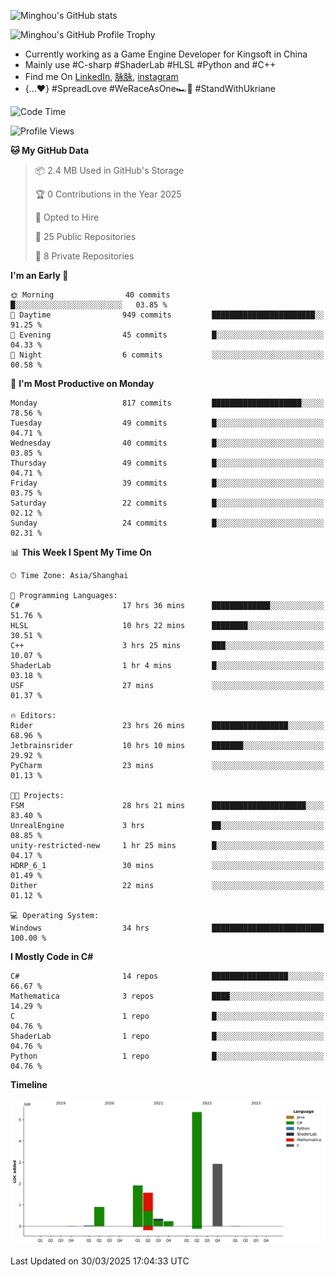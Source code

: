 ![Minghou's GitHub stats](https://github-readme-stats.vercel.app/api?username=Minghou-Lei&include_all_commits=true&show_icons=true&theme=radical)

![Minghou's GitHub Profile Trophy](https://github-profile-trophy.vercel.app/?username=Minghou-Lei&theme=onedark)

- Currently working as a Game Engine Developer for Kingsoft in China
- Mainly use #C-sharp #ShaderLab #HLSL #Python and #C++
- Find me On [LinkedIn](https://www.linkedin.com/in/%E6%98%8E%E7%9A%93-%E6%9D%8E-597356105/), [脉脉](https://maimai.cn/contact/share/card?u=kgmsdwiqpe9a&_share_channel=copy_link), [instagram](https://www.instagram.com/mistletoer76/)
- {...♥️} #SpreadLove #WeRaceAsOne🏎🌈 #StandWithUkriane

<!-- ![Minghou's GitHub stats](https://github-readme-stats.vercel.app/api/top-langs/?username=Minghou-lei&layout=compact&theme=radical) -->

<!--START_SECTION:waka-->
![Code Time](http://img.shields.io/badge/Code%20Time-466%20hrs%2044%20mins-blue)

![Profile Views](http://img.shields.io/badge/Profile%20Views-0-blue)

**🐱 My GitHub Data** 

> 📦 2.4 MB Used in GitHub's Storage 
 > 
> 🏆 0 Contributions in the Year 2025
 > 
> 💼 Opted to Hire
 > 
> 📜 25 Public Repositories 
 > 
> 🔑 8 Private Repositories 
 > 
**I'm an Early 🐤** 

```text
🌞 Morning                40 commits          █░░░░░░░░░░░░░░░░░░░░░░░░   03.85 % 
🌆 Daytime                949 commits         ███████████████████████░░   91.25 % 
🌃 Evening                45 commits          █░░░░░░░░░░░░░░░░░░░░░░░░   04.33 % 
🌙 Night                  6 commits           ░░░░░░░░░░░░░░░░░░░░░░░░░   00.58 % 
```
📅 **I'm Most Productive on Monday** 

```text
Monday                   817 commits         ████████████████████░░░░░   78.56 % 
Tuesday                  49 commits          █░░░░░░░░░░░░░░░░░░░░░░░░   04.71 % 
Wednesday                40 commits          █░░░░░░░░░░░░░░░░░░░░░░░░   03.85 % 
Thursday                 49 commits          █░░░░░░░░░░░░░░░░░░░░░░░░   04.71 % 
Friday                   39 commits          █░░░░░░░░░░░░░░░░░░░░░░░░   03.75 % 
Saturday                 22 commits          █░░░░░░░░░░░░░░░░░░░░░░░░   02.12 % 
Sunday                   24 commits          █░░░░░░░░░░░░░░░░░░░░░░░░   02.31 % 
```


📊 **This Week I Spent My Time On** 

```text
🕑︎ Time Zone: Asia/Shanghai

💬 Programming Languages: 
C#                       17 hrs 36 mins      █████████████░░░░░░░░░░░░   51.76 % 
HLSL                     10 hrs 22 mins      ████████░░░░░░░░░░░░░░░░░   30.51 % 
C++                      3 hrs 25 mins       ███░░░░░░░░░░░░░░░░░░░░░░   10.07 % 
ShaderLab                1 hr 4 mins         █░░░░░░░░░░░░░░░░░░░░░░░░   03.18 % 
USF                      27 mins             ░░░░░░░░░░░░░░░░░░░░░░░░░   01.37 % 

🔥 Editors: 
Rider                    23 hrs 26 mins      █████████████████░░░░░░░░   68.96 % 
Jetbrainsrider           10 hrs 10 mins      ███████░░░░░░░░░░░░░░░░░░   29.92 % 
PyCharm                  23 mins             ░░░░░░░░░░░░░░░░░░░░░░░░░   01.13 % 

🐱‍💻 Projects: 
FSM                      28 hrs 21 mins      █████████████████████░░░░   83.40 % 
UnrealEngine             3 hrs               ██░░░░░░░░░░░░░░░░░░░░░░░   08.85 % 
unity-restricted-new     1 hr 25 mins        █░░░░░░░░░░░░░░░░░░░░░░░░   04.17 % 
HDRP_6_1                 30 mins             ░░░░░░░░░░░░░░░░░░░░░░░░░   01.49 % 
Dither                   22 mins             ░░░░░░░░░░░░░░░░░░░░░░░░░   01.12 % 

💻 Operating System: 
Windows                  34 hrs              █████████████████████████   100.00 % 
```

**I Mostly Code in C#** 

```text
C#                       14 repos            █████████████████░░░░░░░░   66.67 % 
Mathematica              3 repos             ████░░░░░░░░░░░░░░░░░░░░░   14.29 % 
C                        1 repo              █░░░░░░░░░░░░░░░░░░░░░░░░   04.76 % 
ShaderLab                1 repo              █░░░░░░░░░░░░░░░░░░░░░░░░   04.76 % 
Python                   1 repo              █░░░░░░░░░░░░░░░░░░░░░░░░   04.76 % 
```



**Timeline**

![Lines of Code chart](https://raw.githubusercontent.com/Minghou-Lei/Minghou-Lei/main/assets/bar_graph.png)


 Last Updated on 30/03/2025 17:04:33 UTC
<!--END_SECTION:waka-->
